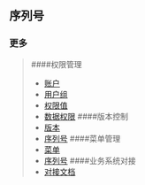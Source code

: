 序列号
---


### 更多
>   ####权限管理
>   *   [账户](AuthUser.md)
>   *   [用户组](AuthGroup.md)
>   *   [权限值](AuthRule.md)
>   *   [数据权限](Department.md)
>   ####版本控制
>   *   [版本](Version.md)
>   *   [序列号](License.md)
>   ####菜单管理
>   *   [菜单](Menu.md)
>   *   [序列号](License.md)
>   ####业务系统对接
>   *   [对接文档](deploy/Deploy.md)
